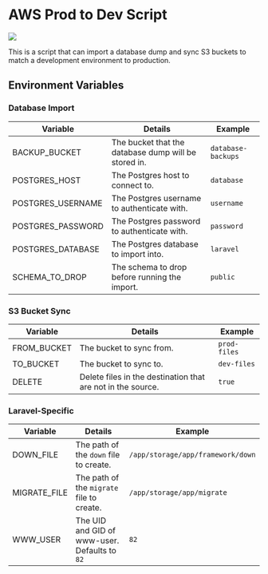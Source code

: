 # AWS Prod to Dev Script

[![](https://images.microbadger.com/badges/image/clevyr/aws-prod-to-dev.svg)](https://microbadger.com/images/clevyr/aws-prod-to-dev "Get your own image badge on microbadger.com")

This is a script that can import a database dump and sync S3 buckets to match a development environment to production.

## Environment Variables

### Database Import

| Variable          | Details                                              | Example            |
|-------------------|------------------------------------------------------|--------------------|
| BACKUP_BUCKET     | The bucket that the database dump will be stored in. | `database-backups` |
| POSTGRES_HOST     | The Postgres host to connect to.                     | `database`         |
| POSTGRES_USERNAME | The Postgres username to authenticate with.          | `username`         |
| POSTGRES_PASSWORD | The Postgres password to authenticate with.          | `password`         |
| POSTGRES_DATABASE | The Postgres database to import into.                | `laravel`          |
| SCHEMA_TO_DROP    | The schema to drop before running the import.        | `public`           |

### S3 Bucket Sync

| Variable    | Details                                                     | Example      |
|-------------|-------------------------------------------------------------|--------------|
| FROM_BUCKET | The bucket to sync from.                                    | `prod-files` |
| TO_BUCKET   | The bucket to sync to.                                      | `dev-files`  |
| DELETE      | Delete files in the destination that are not in the source. | `true`       |

### Laravel-Specific

| Variable     | Details                                       | Example                           |
|--------------|-----------------------------------------------|-----------------------------------|
| DOWN_FILE    | The path of the `down` file to create.        | `/app/storage/app/framework/down` |
| MIGRATE_FILE | The path of the `migrate` file to create.     | `/app/storage/app/migrate`        |
| WWW_USER     | The UID and GID of www-user. Defaults to `82` | `82`                              |
